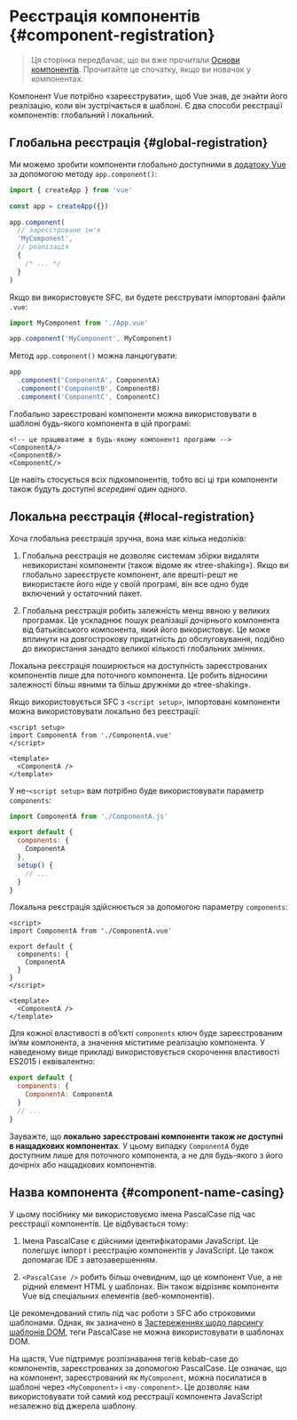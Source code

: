 # Реєстрація компонентів {#component-registration}

<VueSchoolLink href="https://vueschool.io/lessons/vue-3-global-vs-local-vue-components" title="Free Vue.js Component Registration Lesson"/>

> Ця сторінка передбачає, що ви вже прочитали [Основи компонентів](/guide/essentials/component-basics). Прочитайте це спочатку, якщо ви новачок у компонентах.

Компонент Vue потрібно «зареєструвати», щоб Vue знав, де знайти його реалізацію, коли він зустрічається в шаблоні. Є два способи реєстрації компонентів: глобальний і локальний.

## Глобальна реєстрація {#global-registration}

Ми можемо зробити компоненти глобально доступними в [додатоку Vue](/guide/essentials/application.html) за допомогою методу `app.component()`:

```js
import { createApp } from 'vue'

const app = createApp({})

app.component(
  // зареєстроване ім'я
  'MyComponent',
  // реалізація
  {
    /* ... */
  }
)
```

Якщо ви використовуєте SFC, ви будете реєструвати імпортовані файли `.vue`:

```js
import MyComponent from './App.vue'

app.component('MyComponent', MyComponent)
```

Метод `app.component()` можна ланцюгувати:

```js
app
  .component('ComponentA', ComponentA)
  .component('ComponentB', ComponentB)
  .component('ComponentC', ComponentC)
```

Глобально зареєстровані компоненти можна використовувати в шаблоні будь-якого компонента в цій програмі:

```vue-html
<!-- це працюватиме в будь-якому компоненті програми -->
<ComponentA/>
<ComponentB/>
<ComponentC/>
```

Це навіть стосується всіх підкомпонентів, тобто всі ці три компоненти також будуть доступні _всередині один одного_.

## Локальна реєстрація {#local-registration}

Хоча глобальна реєстрація зручна, вона має кілька недоліків:

1. Глобальна реєстрація не дозволяє системам збірки видаляти невикористані компоненти (також відоме як «tree-shaking»). Якщо ви глобально зареєструєте компонент, але врешті-решт не використаєте його ніде у своїй програмі, він все одно буде включений у остаточний пакет.

2. Глобальна реєстрація робить залежність менш явною у великих програмах. Це ускладнює пошук реалізації дочірнього компонента від батьківського компонента, який його використовує. Це може вплинути на довгострокову придатність до обслуговування, подібно до використання занадто великої кількості глобальних змінних.

Локальна реєстрація поширюється на доступність зареєстрованих компонентів лише для поточного компонента. Це робить відносини залежності більш явними та більш дружніми до «tree-shaking».

<div class="composition-api">

Якщо використовується SFC з `<script setup>`, імпортовані компоненти можна використовувати локально без реєстрації:

```vue
<script setup>
import ComponentA from './ComponentA.vue'
</script>

<template>
  <ComponentA />
</template>
```

У не-`<script setup>` вам потрібно буде використовувати параметр `components`:

```js
import ComponentA from './ComponentA.js'

export default {
  components: {
    ComponentA
  },
  setup() {
    // ...
  }
}
```

</div>
<div class="options-api">

Локальна реєстрація здійснюється за допомогою параметру `components`:

```vue
<script>
import ComponentA from './ComponentA.vue'

export default {
  components: {
    ComponentA
  }
}
</script>

<template>
  <ComponentA />
</template>
```

</div>

Для кожної властивості в об’єкті `components` ключ буде зареєстрованим ім’ям компонента, а значення міститиме реалізацію компонента. У наведеному вище прикладі використовується скорочення властивості ES2015 і еквівалентно:

```js
export default {
  components: {
    ComponentA: ComponentA
  }
  // ...
}
```

Зауважте, що **локально зареєстровані компоненти також _не_ доступні в нащадкових компонентах**. У цьому випадку `ComponentA` буде доступним лише для поточного компонента, а не для будь-якого з його дочірніх або нащадкових компонентів.

## Назва компонента {#component-name-casing}

У цьому посібнику ми використовуємо імена PascalCase під час реєстрації компонентів. Це відбувається тому:

1. Імена PascalCase є дійсними ідентифікаторами JavaScript. Це полегшує імпорт і реєстрацію компонентів у JavaScript. Це також допомагає IDE з автозавершенням.

2. `<PascalCase />` робить більш очевидним, що це компонент Vue, а не рідний елемент HTML у шаблонах. Він також відрізняє компоненти Vue від спеціальних елементів (веб-компонентів).

Це рекомендований стиль під час роботи з SFC або строковими шаблонами. Однак, як зазначено в [Застереженнях щодо парсингу шаблонів DOM](/guide/essentials/component-basics.html#dom-template-parsing-caveats), теги PascalCase не можна використовувати в шаблонах DOM.

На щастя, Vue підтримує розпізнавання тегів kebab-case до компонентів, зареєстрованих за допомогою PascalCase. Це означає, що на компонент, зареєстрований як `MyComponent`, можна посилатися в шаблоні через `<MyComponent>` і `<my-component>`. Це дозволяє нам використовувати той самий код реєстрації компонента JavaScript незалежно від джерела шаблону.

